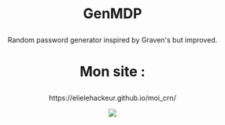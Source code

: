 # <p align="center">GenMDP</p>

<p align="center">Random password generator inspired by Graven's but improved.</p>

# <p align="center">Mon site :</p>

<p align = "center">https://elielehackeur.github.io/moi_crn/</p>

<p align = "center"><img src="https://user-images.githubusercontent.com/79536652/152001856-111a16bf-8142-4b86-a363-93f21c059af7.jpeg"></p>
